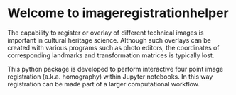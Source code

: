 # Welcome to imageregistrationhelper


<!-- WARNING: THIS FILE WAS AUTOGENERATED! DO NOT EDIT! -->

The capability to register or overlay of different technical images is
important in cultural heritage science. Although such overlays can be
created with various programs such as photo editors, the coordinates of
corresponding landmarks and transformation matrices is typically lost.

This python package is developed to perform interactive four point image
registration (a.k.a. homography) within Jupyter notebooks. In this way
registration can be made part of a larger computational workflow.
